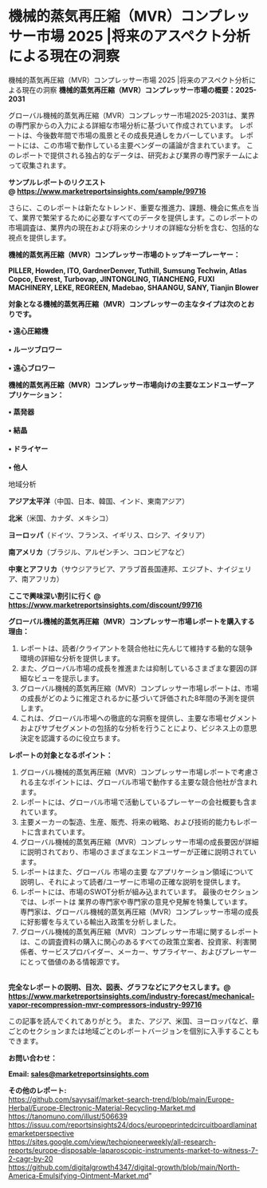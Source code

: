 # 機械的蒸気再圧縮（MVR）コンプレッサー市場 2025 |将来のアスペクト分析による現在の洞察
機械的蒸気再圧縮（MVR）コンプレッサー市場 2025 |将来のアスペクト分析による現在の洞察
<strong><b>機械的蒸気再圧縮（MVR）コンプレッサー市場の概要：2025-2031</b></strong>

グローバル機械的蒸気再圧縮（MVR）コンプレッサー市場2025-2031は、業界の専門家からの入力による詳細な市場分析に基づいて作成されています。 レポートは、今後数年間で市場の風景とその成長見通しをカバーしています。 レポートには、この市場で動作している主要ベンダーの議論が含まれています。 このレポートで提供される独占的なデータは、研究および業界の専門家チームによって収集されます。

<strong>サンプルレポートのリクエスト @ <a href=https://www.marketreportsinsights.com/sample/99716>https://www.marketreportsinsights.com/sample/99716</a></strong>

さらに、このレポートは新たなトレンド、重要な推進力、課題、機会に焦点を当て、業界で繁栄するために必要なすべてのデータを提供します。このレポートの市場調査は、業界内の現在および将来のシナリオの詳細な分析を含む、包括的な視点を提供します。

<strong>機械的蒸気再圧縮（MVR）コンプレッサー市場のトップキープレーヤー：</strong>

<strong>PILLER, Howden, ITO, GardnerDenver, Tuthill, Sumsung Techwin, Atlas Copco, Everest, Turbovap, JINTONGLING, TIANCHENG, FUXI MACHINERY, LEKE, REGREEN, Madebao, SHAANGU, SANY, Tianjin Blower</strong>

<strong><b>対象となる機械的蒸気再圧縮（MVR）コンプレッサーの主なタイプは次のとおりです。</b></strong>

<strong>• 遠心圧縮機<br><br>• ルーツブロワー<br><br>• 遠心ブロワー</strong>

<strong><b>機械的蒸気再圧縮（MVR）コンプレッサー市場向けの主要なエンドユーザーアプリケーション：</b></strong>

<strong>• 蒸発器<br><br>• 結晶<br><br>• ドライヤー<br><br>• 他人</strong>

 地域分析

<strong><b>アジア太平洋</b></strong>（中国、日本、韓国、インド、東南アジア）

<strong><b>北米</b></strong>（米国、カナダ、メキシコ）

<strong><b>ヨーロッパ</b></strong>（ドイツ、フランス、イギリス、ロシア、イタリア）

<strong><b>南アメリカ</b></strong>（ブラジル、アルゼンチン、コロンビアなど）

<strong><b>中東とアフリカ</b></strong>（サウジアラビア、アラブ首長国連邦、エジプト、ナイジェリア、南アフリカ）

<strong>ここで興味深い割引に行く @ <a href=https://www.marketreportsinsights.com/discount/99716>https://www.marketreportsinsights.com/discount/99716</a></strong>

<strong><b>グローバル機械的蒸気再圧縮（MVR）コンプレッサー市場レポートを購入する理由：</b></strong>
<ol>
  <li>レポートは、読者/クライアントを競合他社に先んじて維持する動的な競争環境の詳細な分析を提供します。</li>
  <li>また、グローバル市場の成長を推進または抑制しているさまざまな要因の詳細なビューを提示します。</li>
  <li>グローバル機械的蒸気再圧縮（MVR）コンプレッサー市場レポートは、市場の成長がどのように推定されるかに基づいて評価された8年間の予測を提供します。</li>
  <li>これは、グローバル市場への徹底的な洞察を提供し、主要な市場セグメントおよびサブセグメントの包括的な分析を行うことにより、ビジネス上の意思決定を認識するのに役立ちます。</li>
</ol>
<strong><b>レポートの対象となるポイント：</b></strong>
<ol>
  <li>グローバル機械的蒸気再圧縮（MVR）コンプレッサー市場レポートで考慮される主なポイントには、グローバル市場で動作する主要な競合他社が含まれます。</li>
  <li>レポートには、グローバル市場で活動しているプレーヤーの会社概要も含まれています。</li>
  <li>主要メーカーの製造、生産、販売、将来の戦略、および技術的能力もレポートに含まれています。</li>
  <li>グローバル機械的蒸気再圧縮（MVR）コンプレッサー市場の成長要因が詳細に説明されており、市場のさまざまなエンドユーザーが正確に説明されています。</li>
  <li>レポートはまた、グローバル 市場の主要 なアプリケーション領域について説明し、それによって読者/ユーザーに市場の正確な説明を提供します。</li>
  <li>レポートには、市場のSWOT分析が組み込まれています。 最後のセクションでは、レポートは 業界の専門家や専門家の意見や見解を特集しています。 専門家は、グローバル機械的蒸気再圧縮（MVR）コンプレッサー市場の成長に好影響を与えている輸出入政策を分析しました。</li>
  <li>グローバル機械的蒸気再圧縮（MVR）コンプレッサー市場に関するレポートは、この調査資料の購入に関心のあるすべての政策立案者、投資家、利害関係者、サービスプロバイダー、メーカー、サプライヤー、およびプレーヤーにとって価値のある情報源です。</li>
</ol><br>
<strong>完全なレポートの説明、目次、図表、グラフなどにアクセスします。@ <a href=https://www.marketreportsinsights.com/industry-forecast/mechanical-vapor-recompression-mvr-compressors-industry-99716>https://www.marketreportsinsights.com/industry-forecast/mechanical-vapor-recompression-mvr-compressors-industry-99716</a></strong>

この記事を読んでくれてありがとう。 また、アジア、米国、ヨーロッパなど、章ごとのセクションまたは地域ごとのレポートバージョンを個別に入手することもできます。

<strong><b>お問い合わせ：</b></strong>

<strong>Email: </strong><a href=mailto:sales@marketreportsinsights.com><strong>sales@marketreportsinsights.com</strong></a>

<strong>その他のレポート:</strong>
<br>
<a href=https://github.com/sayysaif/market-search-trend/blob/main/Europe-Herbal/Europe-Electronic-Material-Recycling-Market.md>https://github.com/sayysaif/market-search-trend/blob/main/Europe-Herbal/Europe-Electronic-Material-Recycling-Market.md</a>
<br>
<a href=https://tanomuno.com/illust/506639>https://tanomuno.com/illust/506639</a>
<br>
<a href=https://issuu.com/reportsinsights24/docs/europeprintedcircuitboardlaminatemarketperspective>https://issuu.com/reportsinsights24/docs/europeprintedcircuitboardlaminatemarketperspective</a>
<br>
<a href=https://sites.google.com/view/techpioneerweekly/all-research-reports/europe-disposable-laparoscopic-instruments-market-to-witness-7-2-cagr-by-20>https://sites.google.com/view/techpioneerweekly/all-research-reports/europe-disposable-laparoscopic-instruments-market-to-witness-7-2-cagr-by-20</a>
<br>
<a href=https://github.com/digitalgrowth4347/digital-growth/blob/main/North-America-Emulsifying-Ointment-Market.md>https://github.com/digitalgrowth4347/digital-growth/blob/main/North-America-Emulsifying-Ointment-Market.md</a>"
